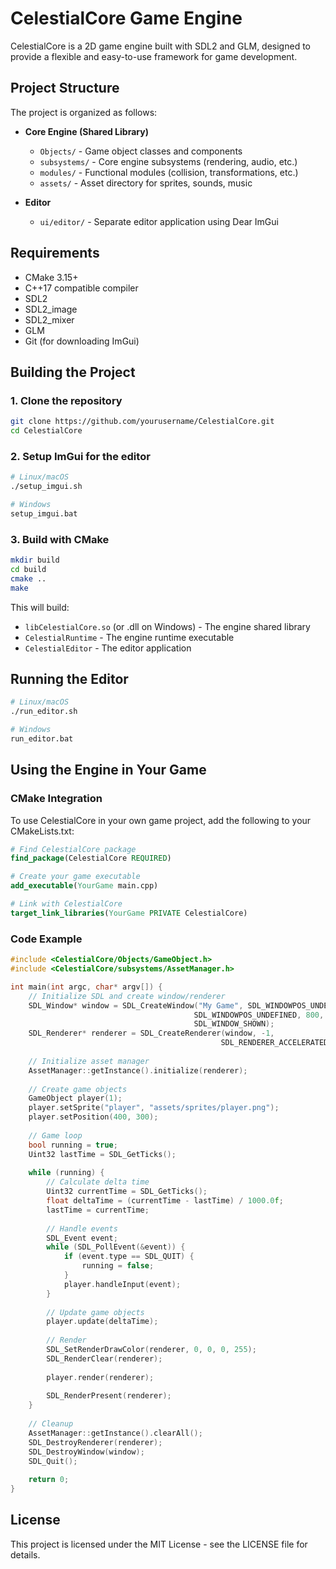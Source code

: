 # CelestialCore Game Engine

CelestialCore is a 2D game engine built with SDL2 and GLM, designed to provide a flexible and easy-to-use framework for game development.

## Project Structure

The project is organized as follows:

- **Core Engine (Shared Library)**
  - `Objects/` - Game object classes and components
  - `subsystems/` - Core engine subsystems (rendering, audio, etc.)
  - `modules/` - Functional modules (collision, transformations, etc.)
  - `assets/` - Asset directory for sprites, sounds, music

- **Editor**
  - `ui/editor/` - Separate editor application using Dear ImGui

## Requirements

- CMake 3.15+
- C++17 compatible compiler
- SDL2
- SDL2_image
- SDL2_mixer
- GLM
- Git (for downloading ImGui)

## Building the Project

### 1. Clone the repository

```bash
git clone https://github.com/yourusername/CelestialCore.git
cd CelestialCore
```

### 2. Setup ImGui for the editor

```bash
# Linux/macOS
./setup_imgui.sh

# Windows
setup_imgui.bat
```

### 3. Build with CMake

```bash
mkdir build
cd build
cmake ..
make
```

This will build:
- `libCelestialCore.so` (or .dll on Windows) - The engine shared library
- `CelestialRuntime` - The engine runtime executable
- `CelestialEditor` - The editor application

## Running the Editor

```bash
# Linux/macOS
./run_editor.sh

# Windows
run_editor.bat
```

## Using the Engine in Your Game

### CMake Integration

To use CelestialCore in your own game project, add the following to your CMakeLists.txt:

```cmake
# Find CelestialCore package
find_package(CelestialCore REQUIRED)

# Create your game executable
add_executable(YourGame main.cpp)

# Link with CelestialCore
target_link_libraries(YourGame PRIVATE CelestialCore)
```

### Code Example

```cpp
#include <CelestialCore/Objects/GameObject.h>
#include <CelestialCore/subsystems/AssetManager.h>

int main(int argc, char* argv[]) {
    // Initialize SDL and create window/renderer
    SDL_Window* window = SDL_CreateWindow("My Game", SDL_WINDOWPOS_UNDEFINED, 
                                         SDL_WINDOWPOS_UNDEFINED, 800, 600, 
                                         SDL_WINDOW_SHOWN);
    SDL_Renderer* renderer = SDL_CreateRenderer(window, -1, 
                                               SDL_RENDERER_ACCELERATED);
    
    // Initialize asset manager
    AssetManager::getInstance().initialize(renderer);
    
    // Create game objects
    GameObject player(1);
    player.setSprite("player", "assets/sprites/player.png");
    player.setPosition(400, 300);
    
    // Game loop
    bool running = true;
    Uint32 lastTime = SDL_GetTicks();
    
    while (running) {
        // Calculate delta time
        Uint32 currentTime = SDL_GetTicks();
        float deltaTime = (currentTime - lastTime) / 1000.0f;
        lastTime = currentTime;
        
        // Handle events
        SDL_Event event;
        while (SDL_PollEvent(&event)) {
            if (event.type == SDL_QUIT) {
                running = false;
            }
            player.handleInput(event);
        }
        
        // Update game objects
        player.update(deltaTime);
        
        // Render
        SDL_SetRenderDrawColor(renderer, 0, 0, 0, 255);
        SDL_RenderClear(renderer);
        
        player.render(renderer);
        
        SDL_RenderPresent(renderer);
    }
    
    // Cleanup
    AssetManager::getInstance().clearAll();
    SDL_DestroyRenderer(renderer);
    SDL_DestroyWindow(window);
    SDL_Quit();
    
    return 0;
}
```

## License

This project is licensed under the MIT License - see the LICENSE file for details. 